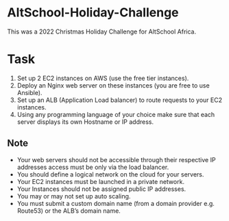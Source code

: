 # AltSchool-Holiday-Challenge

This was a 2022 Christmas Holiday Challenge for AltSchool Africa.

# Task

1. Set up 2 EC2 instances on AWS (use the free tier instances). 
2. Deploy an Nginx web server on these instances (you are free to use Ansible).
3. Set up an ALB (Application Load balancer) to route requests to your EC2 instances.
4. Using any programming language of your choice make sure that each server displays its own Hostname or IP address.  

## Note
* Your web servers should not be accessible through their respective IP addresses access must be only via the load balancer. 
* You should define a logical network on the cloud for your servers. 
* Your EC2 instances must be launched in a private network. 
* Your Instances should not be assigned public IP addresses. 
* You may or may not set up auto scaling.
* You must submit a custom domain name (from a domain provider e.g. Route53) or the ALB’s domain name.
